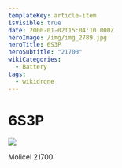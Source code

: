 ```yaml
---
templateKey: article-item
isVisible: true
date: 2000-01-02T15:04:10.000Z
heroImage: /img/img_2789.jpg
heroTitle: 6S3P
heroSubtitle: "21700"
wikiCategories:
  - Battery
tags:
  - wikidrone
---
```

# 6S3P

![](/img/img_2791.jpg)

Molicel 21700


![]()
